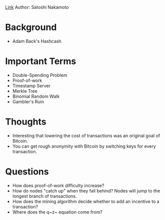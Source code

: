 [Link](https://bitcoin.org/bitcoin.pdf)
Author: Satoshi Nakamoto
# Background
- Adam Back's Hashcash


# Important Terms
- Double-Spending Problem
- Proof-of-work
- Timestamp Server
- Merkle Tree
- Binomial Random Walk
- Gambler's Ruin

# Thoughts
- Interesting that lowering the cost of transactions was an original goal of Bitcoin.
- You can get rough anonymity with Bitcoin by switching keys for every transaction.

# Questions
- How does proof-of-work difficulty increase?
- How do nodes "catch up" when they fall behind? Nodes will jump to the longest branch of
  transactions.
- How does the mining algorithm decide whether to add an incentive to a transaction?
- Where does the q~z~ equation come from?

